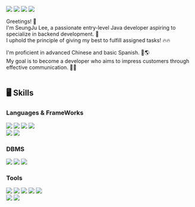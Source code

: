 <img src="https://img.shields.io/badge/zzxxjjl99@gmail.com-EA4335?style=flat-square&logo=gmail&logoColor=FFFFFF"/> <a href="https://velog.io/@zzxxjjl99" target="_blank"><img src="https://img.shields.io/badge/Velog-20C997?style=flat-square&logo=velog&logoColor=FFFFFF"/></a>
<a href="https://www.facebook.com/profile.php?id=100004915597009" target="_blank"><img src="https://img.shields.io/badge/Facebook-0866FF?style=flat-square&logo=facebook&logoColor=FFFFFF"/></a>
<a href="https://www.instagram.com/zzxxjjl99/" target="_blank"><img src="https://img.shields.io/badge/Instagram-E4405F?style=flat-square&logo=instagram&logoColor=FFFFFF"/></a>

Greetings! 👋
<br>I'm SeungJu Lee, a passionate entry-level Java developer aspiring to specialize in backend development. 🚀
<br>I uphold the principle of giving my best to fulfill assigned tasks! 🔥🔥

I'm proficient in advanced Chinese and basic Spanish. 💬🌎
<br>My goal is to become a developer who aims to impress customers through effective communication. 🌟✨
<br><br>

## 🖥️ Skills

### Languages & FrameWorks

<img src="https://img.shields.io/badge/Java-007396?style=flat-square&logo=java&logoColor=FFFFFF"/> <img src="https://img.shields.io/badge/JavaScript-F7DF1E?style=flat-square&logo=javascript&logoColor=000000"/> <img src="https://img.shields.io/badge/HTML5-E34F26?style=flat-square&logo=html5&logoColor=FFFFFF"/> <img src="https://img.shields.io/badge/Python-3776AB?style=flat-square&logo=python&logoColor=FFFFFF"/>
<br><img src="https://img.shields.io/badge/Spring-6DB33F?style=flat-square&logo=spring&logoColor=FFFFFF"/> <img src="https://img.shields.io/badge/Spring Boot-6DB33F?style=flat-square&logo=springboot&logoColor=FFFFFF"/>

### DBMS

<img src="https://img.shields.io/badge/MySQL-4479A1?style=flat-square&logo=mysql&logoColor=FFFFFF"/> <img src="https://img.shields.io/badge/Oracle DB-F80000?style=flat-square&logo=oracle&logoColor=FFFFFF"/> <img src="https://img.shields.io/badge/Maria DB-003545?style=flat-square&logo=mariadb&logoColor=FFFFFF"/>

### Tools

<img src="https://img.shields.io/badge/STS-6DB33F?style=flat-square&logo=spring&logoColor=FFFFFF"/> <img src="https://img.shields.io/badge/Eclipse IDE-2C2255?style=flat-square&logo=eclipseide&logoColor=FFFFFF"/> <img src="https://img.shields.io/badge/IntelliJ IDEA-000000?style=flat-square&logo=intellijidea&logoColor=FFFFFF"/> <img src="https://img.shields.io/badge/Visual Studio Code-007ACC?style=flat-square&logo=visualstudiocode&logoColor=FFFFFF"/> <img src="https://img.shields.io/badge/PyCharm-000000?style=flat-square&logo=pycharm&logoColor=FFFFFF"/>
<br><img src="https://img.shields.io/badge/Git-F05032?style=flat-square&logo=git&logoColor=FFFFFF"/> <img src="https://img.shields.io/badge/GitHub-181717?style=flat-square&logo=github&logoColor=FFFFFF"/>

<!--[![Solved.ac Profile](http://mazassumnida.wtf/api/v2/generate_badge?boj=zzxxjjl99)](https://solved.ac/zzxxjjl99/)-->
